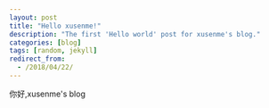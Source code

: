 ```yaml
---
layout: post
title: "Hello xusenme!"
description: "The first 'Hello world' post for xusenme's blog."
categories: [blog]
tags: [random, jekyll]
redirect_from:
  - /2018/04/22/
---
```

你好,xusenme's blog